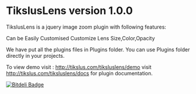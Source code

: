 TikslusLens version 1.0.0
==============================

TikslusLens is a jquery image zoom plugin with following features:

Can be Easily Customised
Customize Lens Size,Color,Opacity


We have put all the plugins files in Plugins folder.
You can use Plugins folder directly in your projects.

To view demo visit : http://tikslus.com/tiksluslens/demo
visit http://tikslus.com/tiksluslens/docs for plugin documentation.



[![Bitdeli Badge](https://d2weczhvl823v0.cloudfront.net/pushpendra10/tiksluslens/trend.png)](https://bitdeli.com/free "Bitdeli Badge")
